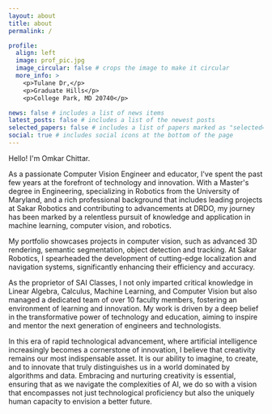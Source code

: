 ```yaml
---
layout: about
title: about
permalink: /

profile:
  align: left
  image: prof_pic.jpg
  image_circular: false # crops the image to make it circular
  more_info: >
    <p>Tulane Dr,</p>
    <p>Graduate Hills</p>
    <p>College Park, MD 20740</p>

news: false # includes a list of news items
latest_posts: false # includes a list of the newest posts
selected_papers: false # includes a list of papers marked as "selected={true}"
social: true # includes social icons at the bottom of the page
---
```



Hello! I'm Omkar Chittar.

As a passionate Computer Vision Engineer and educator, I've spent the past few years at the forefront of technology and innovation. With a Master's degree in Engineering, specializing in Robotics from the University of Maryland, and a rich professional background that includes leading projects at Sakar Robotics and contributing to advancements at DRDO, my journey has been marked by a relentless pursuit of knowledge and application in machine learning, computer vision, and robotics. 

My portfolio showcases projects in computer vision, such as advanced 3D rendering, semantic segmentation, object detection and tracking. At Sakar Robotics, I spearheaded the development of cutting-edge localization and navigation systems, significantly enhancing their efficiency and accuracy. 

As the proprietor of SAI Classes, I not only imparted critical knowledge in Linear Algebra, Calculus, Machine Learning, and Computer Vision but also managed a dedicated team of over 10 faculty members, fostering an environment of learning and innovation. My work is driven by a deep belief in the transformative power of technology and education, aiming to inspire and mentor the next generation of engineers and technologists.

In this era of rapid technological advancement, where artificial intelligence increasingly becomes a cornerstone of innovation, I believe that creativity remains our most indispensable asset. It is our ability to imagine, to create, and to innovate that truly distinguishes us in a world dominated by algorithms and data. Embracing and nurturing creativity is essential, ensuring that as we navigate the complexities of AI, we do so with a vision that encompasses not just technological proficiency but also the uniquely human capacity to envision a better future.








